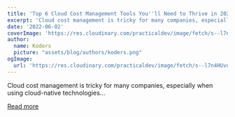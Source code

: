 ```yaml
---
title: 'Top 6 Cloud Cost Management Tools You''ll Need to Thrive in 2022'
excerpt: 'Cloud cost management is tricky for many companies, especially when using cloud-native technologies...'
date: '2022-06-02'
coverImage: 'https://res.cloudinary.com/practicaldev/image/fetch/s--l7n4HUvu--/c_imagga_scale,f_auto,fl_progressive,h_420,q_auto,w_1000/https://dev-to-uploads.s3.amazonaws.com/uploads/articles/8bkd5o1g68xzv3sfno00.png'
author:
  name: Koders
  picture: "assets/blog/authors/koders.png"
ogImage:
  url: 'https://res.cloudinary.com/practicaldev/image/fetch/s--l7n4HUvu--/c_imagga_scale,f_auto,fl_progressive,h_420,q_auto,w_1000/https://dev-to-uploads.s3.amazonaws.com/uploads/articles/8bkd5o1g68xzv3sfno00.png'
---
```


Cloud cost management is tricky for many companies, especially when using cloud-native technologies...

[Read more](https://dev.to/castai/top-6-cloud-cost-management-tools-youll-need-to-thrive-in-2022-4hm)
